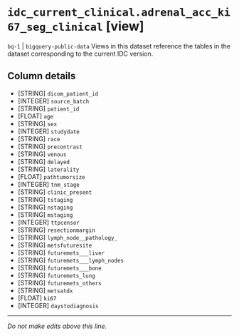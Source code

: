 # `idc_current_clinical.adrenal_acc_ki67_seg_clinical` [view]
`bq-1` | `bigquery-public-data`
Views in this dataset reference the tables in the dataset corresponding to the current IDC version.

## Column details
* [STRING]    `dicom_patient_id`
* [INTEGER]   `source_batch`
* [STRING]    `patient_id`
* [FLOAT]     `age`
* [STRING]    `sex`
* [INTEGER]   `studydate`
* [STRING]    `race`
* [STRING]    `precontrast`
* [STRING]    `venous`
* [STRING]    `delayed`
* [STRING]    `laterality`
* [FLOAT]     `pathtumorsize`
* [INTEGER]   `tnm_stage`
* [STRING]    `clinic_present`
* [STRING]    `tstaging`
* [STRING]    `nstaging`
* [STRING]    `mstaging`
* [INTEGER]   `ttpcensor`
* [STRING]    `resectionmargin`
* [STRING]    `lymph_node__pathology_`
* [STRING]    `metsfuturesite`
* [STRING]    `futuremets___liver`
* [STRING]    `futuremets___lymph_nodes`
* [STRING]    `futuremets___bone`
* [STRING]    `futuremets_lung`
* [STRING]    `futuremets_others`
* [STRING]    `metsatdx`
* [FLOAT]     `ki67`
* [INTEGER]   `daystodiagnosis`

-------------------------------------------------------------------------------
*Do not make edits above this line.*
